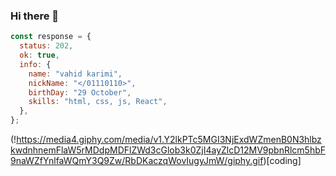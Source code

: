 ### Hi there 👋

```javaScript
const response = {
  status: 202,
  ok: true,
  info: {
    name: "vahid karimi",
    nickName: "</01110110>",
    birthDay: "29 October",
    skills: "html, css, js, React",
  },
};
```

(!https://media4.giphy.com/media/v1.Y2lkPTc5MGI3NjExdWZmenB0N3hlbzkwdnhnemFlaW5rMDdpMDFlZWd3cGlob3k0ZjI4ayZlcD12MV9pbnRlcm5hbF9naWZfYnlfaWQmY3Q9Zw/RbDKaczqWovIugyJmW/giphy.gif)[coding]

